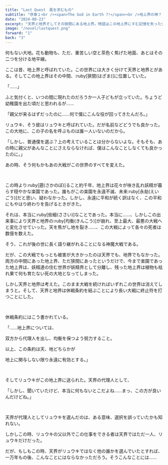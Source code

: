 ```yaml
---
title: "Last Quest　風を求むもの"
subtitle: "序章１<br /><span>The God in Earth ?!</span><br />地上界の神？！"
date: "2024-08-23"
excerpt: "天界と地界そしてその狭間にある地上界。物語はこの地上界にすむ記憶を失った少年リュクを中心に始まっていく。リュクの過去とは、その過去に関わる天界と地界の争いとは、そしてリュクの将来は。２０００年にも及ぶ世界を描いた異世界ファンタジーここに現る。"
image: "/novel/lastquest.png"
forward: "1"
back: "3"
---
```

何もない大地。花も動物も、ただ、重苦しい空と茶色く焦げた地面、あとはその二つを分ける地平線。

ここは昔、地上界と呼ばれていた。この世界には大きく分けて天界と地界とがある。そしてこの地上界はその中間、:ruby[狭間(はざま)]に位置していた。

「……」

ふと気付くと、いつの間に現れたのだろうか一人子どもが立っていた。ちょうど幼稚園を出た頃だと思われるが……

「親父が来るはずだったのに……何で僕にこんな役が回ってきたんだろ。」

リュウキ、そう彼はリュウキと呼ばれていた。だが名前などどうでも良かった。この大地に、この子の名を呼ぶものは誰一人いないのだから。

「しかし、普通僕を選ぶ？上の考えていることは分からないよな。そもそも、あの時に親父があんなことにさえならなければ、僕はこんなことしなくても良かったのに。」

あの時、そう何もかもあの大戦がこの世界のすべてを変えた。

<br />

この時より:ruby[遡(さかのぼ)]ること約千年、地上界は花々が咲き乱れ妖精が暮らす穏やかな楽園であった。誰もがこの楽園を永遠不滅、未来:ruby[永劫(えいごう)]だと思い、疑わなかった。しかし、永遠に平和が続く訳はなく、この平和にもやはり終わりを告げるときがきた。

それは、本当に:ruby[些細(ささい)]なことであった。本当に……、しかしこの出来事により天界と地界の:ruby[均衡(きんこう)]が崩れ、至上最大、最悪の大戦へと変化させていった。天を焦がし地を裂き……、この大戦によって各々の死者は数億を数えた。

そう、これが後の世に長く語り継がれることになる神魔大戦である。

だが、この大戦でもっとも被害が大きかったのは天界でも、地界でもなかった。両方の中間にあった地上界、ただ狭間にあったというだけで、今まで楽園であった地上界は、妖精達の住む世界が妖精界として分離し、残った地上界は植物も枯れ果て何も育たない死の大地となってしまった。

しかし天界と地界は考えた。このまま大戦を続ければいずれこの世界は消えてしまうと。そして、天界と地界は休戦条約を結ぶことにより長い大戦に終止符を打つことにした。

<br />

休戦条約にはこう書かれている。

「……地上界については、

双方から代理人を出し、均衡を保つよう努力すること。

以上、この条約は天、地どちらかが

地上に関与しない限り永遠に有効とする。」

<br />

そしてリュウキがこの地上界に送られた。天界の代理人として、

「しかし、聞いていたけど、本当に何もないとこだよね……まっ、この方が良いんだけどね。」

<br />

天界が代理人としてリュウキを選んだのは、ある意味、選択を誤っていたかも知れない。

しかしこの時、リュウキの父以外でこの仕事をできる者は天界ではただ一人、リュウキだけだった。

だが、もしもこの時、天界がリュウキではなく他の誰かを選んでいたとすれば、一万年もの後、こんなことにはならなかっただろう。そうこんなことには……
